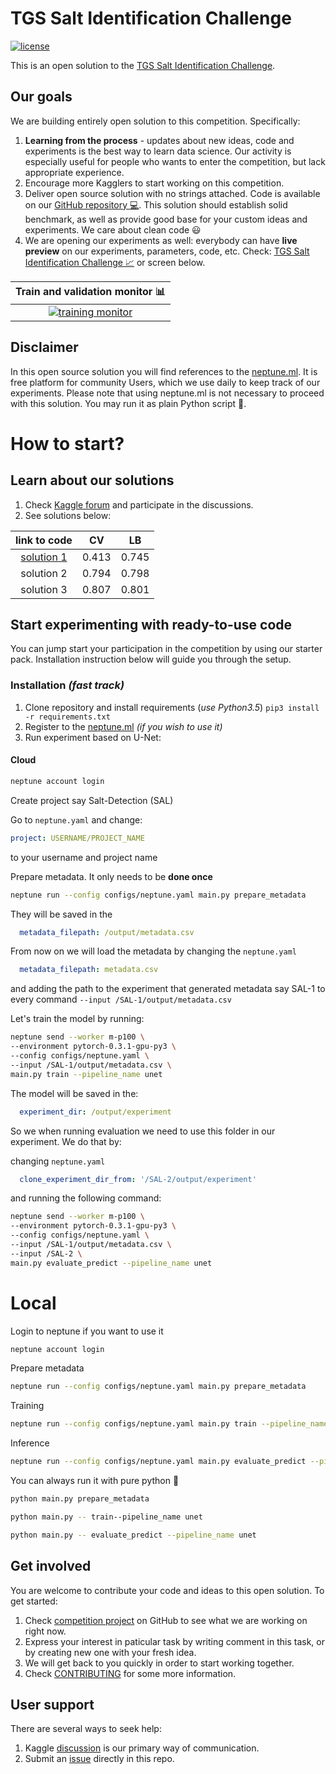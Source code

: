 # TGS Salt Identification Challenge
[![license](https://img.shields.io/github/license/mashape/apistatus.svg?maxAge=2592000)](https://github.com/minerva-ml/open-solution-home-credit/blob/master/LICENSE)

This is an open solution to the [TGS Salt Identification Challenge](https://www.kaggle.com/c/tgs-salt-identification-challenge).

## Our goals
We are building entirely open solution to this competition. Specifically:
1. **Learning from the process** - updates about new ideas, code and experiments is the best way to learn data science. Our activity is especially useful for people who wants to enter the competition, but lack appropriate experience.
1. Encourage more Kagglers to start working on this competition.
1. Deliver open source solution with no strings attached. Code is available on our [GitHub repository :computer:](https://github.com/neptune-ml/open-solution-salt-detection). This solution should establish solid benchmark, as well as provide good base for your custom ideas and experiments. We care about clean code :smiley:
1. We are opening our experiments as well: everybody can have **live preview** on our experiments, parameters, code, etc. Check: [TGS Salt Identification Challenge :chart_with_upwards_trend:](https://app.neptune.ml/neptune-ml/Salt-Detection) or screen below.

|Train and validation monitor :bar_chart:|
|:---:|
|[![training monitor](https://gist.githubusercontent.com/jakubczakon/cac72983726a970690ba7c33708e100b/raw/b45dd02b6643a3805db42ab51a62293a2940c0be/neptune_salt.png)](https://app.neptune.ml/-/dashboard/experiment/3dfce6cf-3031-4e9a-b95c-1ac8b5bb0026)|

## Disclaimer
In this open source solution you will find references to the [neptune.ml](https://neptune.ml). It is free platform for community Users, which we use daily to keep track of our experiments. Please note that using neptune.ml is not necessary to proceed with this solution. You may run it as plain Python script :snake:.

# How to start?
## Learn about our solutions
1. Check [Kaggle forum](https://www.kaggle.com/c/tgs-salt-identification-challenge/discussion/61949) and participate in the discussions.
1. See solutions below:

| link to code | CV | LB |
|:---:|:---:|:---:|
|[solution 1](https://github.com/neptune-ml/open-solution-salt-detection/tree/solution-1)|0.413|0.745|
|solution 2|0.794|0.798|
|solution 3|0.807|0.801|


## Start experimenting with ready-to-use code
You can jump start your participation in the competition by using our starter pack. Installation instruction below will guide you through the setup.

### Installation *(fast track)*
1. Clone repository and install requirements (*use Python3.5*) `pip3 install -r requirements.txt`
1. Register to the [neptune.ml](https://neptune.ml) _(if you wish to use it)_
1. Run experiment based on U-Net:



#### Cloud
```bash
neptune account login
```

Create project say Salt-Detection (SAL)

Go to `neptune.yaml` and change:

```yaml
project: USERNAME/PROJECT_NAME
```
to your username and project name

Prepare metadata. It only needs to be **done once**

```bash
neptune run --config configs/neptune.yaml main.py prepare_metadata
```
They will be saved in the

```yaml
  metadata_filepath: /output/metadata.csv
```

From now on we will load the metadata by changing the `neptune.yaml`

```yaml
  metadata_filepath: metadata.csv
```

and adding the path to the experiment that generated metadata say SAL-1 to every command `--input /SAL-1/output/metadata.csv`

Let's train the model by running:

```bash
neptune send --worker m-p100 \
--environment pytorch-0.3.1-gpu-py3 \
--config configs/neptune.yaml \
--input /SAL-1/output/metadata.csv \
main.py train --pipeline_name unet

```

The model will be saved in the:

```yaml
  experiment_dir: /output/experiment
```

So we when running evaluation we need to use this folder in our experiment. We do that by:

changing `neptune.yaml` 

```yaml
  clone_experiment_dir_from: '/SAL-2/output/experiment'
```
and running the following command:


```bash
neptune send --worker m-p100 \
--environment pytorch-0.3.1-gpu-py3 \
--config configs/neptune.yaml \
--input /SAL-1/output/metadata.csv \
--input /SAL-2 \
main.py evaluate_predict --pipeline_name unet

```

# Local
Login to neptune if you want to use it
```bash
neptune account login
```

Prepare metadata

```bash
neptune run --config configs/neptune.yaml main.py prepare_metadata
```

Training

```bash
neptune run --config configs/neptune.yaml main.py train --pipeline_name unet
```

Inference

```bash
neptune run --config configs/neptune.yaml main.py evaluate_predict --pipeline_name unet
```

You can always run it with pure python :snake:

```bash
python main.py prepare_metadata
```

```bash
python main.py -- train--pipeline_name unet
```

```bash
python main.py -- evaluate_predict --pipeline_name unet
```

## Get involved
You are welcome to contribute your code and ideas to this open solution. To get started:
1. Check [competition project](https://github.com/neptune-ml/open-solution-salt-detection/projects/1) on GitHub to see what we are working on right now.
1. Express your interest in paticular task by writing comment in this task, or by creating new one with your fresh idea.
1. We will get back to you quickly in order to start working together.
1. Check [CONTRIBUTING](CONTRIBUTING.md) for some more information.

## User support
There are several ways to seek help:
1. Kaggle [discussion](https://www.kaggle.com/c/tgs-salt-identification-challenge/discussion/61949) is our primary way of communication.
1. Submit an [issue](https://github.com/minerva-ml/open-solution-salt-detection/issues) directly in this repo.

